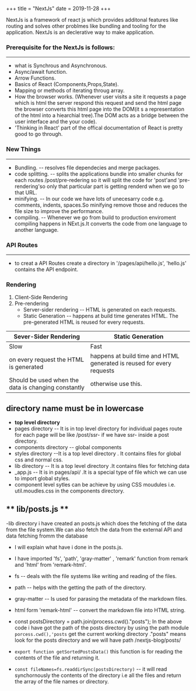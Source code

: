 +++
title = "NextJs"
date = 2019-11-28
+++

NextJs is a framework of react js which provides additonal features like routing and solves other problmes like bundling and tooling for the application.
NextJs is an declerative way to make application.

### Prerequisite for the NextJs is follows:

---

- what is Synchrous and Asynchronous.
- Async/await function.
- Arrow Functions.
- Basics of React (Components,Props,State).
- Mapping or methods of iterating throug array.
- How the browser works.
  (Whenever user visits a site it requests a page which is html the server respond this request and send the html page the browser converts this html page into the DOM(it s a representation of the html into a hiearchial tree).The DOM acts as a bridge between the user interface and the your code).
- 'Thinking in React' part of the offical documentation of React is pretty good to go through.

### New Things

---

- Bundling. -- resolves file dependecies and merge packages.
- code splitting. -- splits the applications bundle into smaller chunks for each routes /post/pre-redering so it will split the code for 'post'and 'pre-rendering'so only that particular part is getting renderd when we go to that URL.
- minifying. -- In our code we have lots of unecesarry code e.g. comments, indents, spaces.So minifying remove those and reduces the file size to improve the performance.
- compiling. -- Whenever we go from build to production enviroment compiling happens in NExt.js.It converts the code from one language to another language.

### API Routes

---

- to creat a API Routes create a directory in '/pages/api/hello.js', 'hello.js' contains the API endpoint.

### Rendering
1. Client-Side Rendering
2. Pre-rendering
   - Server-sider rendering -- HTML is generated on each requests.
   - Static Generation -- happens at build time generates HTML. The pre-generated HTML is reused for every requests.

| Sever-Sider Rendering                               | Static Generation                                                     |
| --------------------------------------------------- | --------------------------------------------------------------------- |
| Slow                                                | Fast                                                                  |
| on every request the HTML is generated              | happens at build time and HTML generated is reused for every requests |
| Should be used when the data is changing constantly | otherwise use this.                                                   |

## **directory name must be in lowercase**

- **top level directory**
- pages directory -- It is in top level directory for individual pages route for each page will be like /post/ssr- if we have ssr- inside a post directory.
- components directory -- global components
- styles directory --It is a top level directory . It contains files for global css and normal css.
- lib directory -- It is a top level directory .It contains files for fetching data
- \_app.js -- It is in pages/api/ .It is a special type of file which we can use to import global styles.
- component level sytles can be achieve by using CSS moudules i.e. util.moudles.css in the components directory.

## ** lib/posts.js **

-lib directory i have created an posts.js which does the fetching of the data from the file system.We can also fetch the data from the external API and data fetching fromm the database

- I will explain what have i done in the posts.js.
- I have imported 'fs', 'path', 'gray-matter' , 'remark' function from remark and 'html' from 'remark-html'.
- fs -- deals with the file systems like writing and reading of the files.
- path -- helps with the getting the path of the directory.
- gray-matter -- Is used for parasing the metadata of the markdown files.
- html form 'remark-html' -- convert the markdown file into HTML string.

- const postsDirectory = path.join(process.cwd()."posts");
  In the above code i have got the path of the posts directory by using the path module `porcess.cwd(),'posts` get the current working directory ."posts" means look for the posts directory and we will have path /nextjs-blog/posts/
- `export function getSortedPostsData()`
  this function is for reading the contents of the file and returning it.
- `const fileNames=fs.readdirSync(postsDirectory)` -- it will read synchornously the contents of the directory i.e all the files and return the array of the file names or directory.

